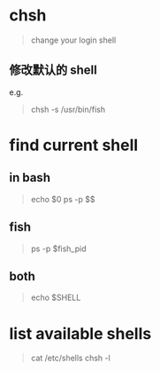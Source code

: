 # chsh
> change your login shell

## 修改默认的 shell
e.g.
> chsh -s /usr/bin/fish

# find current shell
## in bash
> echo $0 
> ps -p $$
## fish
> ps -p $fish_pid
## both
> echo $SHELL

# list available shells
> cat /etc/shells
> chsh -l

